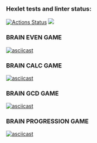 ### Hexlet tests and linter status:

[![Actions Status](https://github.com/imbalans/python-project-49/workflows/hexlet-check/badge.svg)](https://github.com/imbalans/python-project-49/actions) <a href="https://codeclimate.com/github/imbalans/python-project-49/maintainability"><img src="https://api.codeclimate.com/v1/badges/7c2aa085ea8f32ae2932/maintainability" /></a>

### BRAIN EVEN GAME

[![asciicast](https://asciinema.org/a/EWE6tPGXTbVwdZxac97saxGsm.svg)](https://asciinema.org/a/EWE6tPGXTbVwdZxac97saxGsm)

### BRAIN CALC GAME

[![asciicast](https://asciinema.org/a/fENuz1KhCwfCKXUipxQG5Rsxa.svg)](https://asciinema.org/a/fENuz1KhCwfCKXUipxQG5Rsxa)

### BRAIN GCD GAME

[![asciicast](https://asciinema.org/a/CU3VhUUS7gebpPDvQciBUySn0.svg)](https://asciinema.org/a/CU3VhUUS7gebpPDvQciBUySn0)

### BRAIN PROGRESSION GAME

[![asciicast](https://asciinema.org/a/aTjbowubgDEizTCFJ2S0jxj0y.svg)](https://asciinema.org/a/aTjbowubgDEizTCFJ2S0jxj0y)